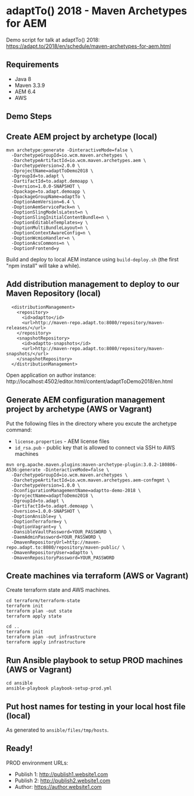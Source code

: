 adaptTo() 2018 - Maven Archetypes for AEM
=========================================

Demo script for talk at adaptTo() 2018:<br/>
https://adapt.to/2018/en/schedule/maven-archetypes-for-aem.html


Requirements
------------

* Java 8
* Maven 3.3.9
* AEM 6.4
* AWS


Demo Steps
----------

## Create AEM project by archetype (local)

```
mvn archetype:generate -DinteractiveMode=false \
  -DarchetypeGroupId=io.wcm.maven.archetypes \
  -DarchetypeArtifactId=io.wcm.maven.archetypes.aem \
  -DarchetypeVersion=2.0.0 \
  -DprojectName=adaptToDemo2018 \
  -DgroupId=to.adapt \
  -DartifactId=to.adapt.demoapp \
  -Dversion=1.0.0-SNAPSHOT \
  -Dpackage=to.adapt.demoapp \
  -DpackageGroupName=adaptTo \
  -DoptionAemVersion=6.4 \
  -DoptionAemServicePack=n \
  -DoptionSlingModelsLatest=n \
  -DoptionSlingInitialContentBundle=n \
  -DoptionEditableTemplates=y \
  -DoptionMultiBundleLayout=n \
  -DoptionContextAwareConfig=n \
  -DoptionWcmioHandler=n \
  -DoptionAcsCommons=n \
  -DoptionFrontend=y
```

Build and deploy to local AEM instance using `build-deploy.sh` (the first "npm install" will take a while).


## Add distribution management to deploy to our Maven Repository (local)

```
  <distributionManagement>
    <repository>
      <id>adaptto</id>
      <url>http://maven-repo.adapt.to:8080/repository/maven-releases/</url>
    </repository>
    <snapshotRepository>
      <id>adaptto-snapshots</id>
      <url>http://maven-repo.adapt.to:8080/repository/maven-snapshots/</url>
    </snapshotRepository>
  </distributionManagement>
 ```

Open application on author instance: http://localhost:4502/editor.html/content/adaptToDemo2018/en.html


## Generate AEM configuration management project by archetype (AWS or Vagrant)

Put the following files in the directory where you excute the archetype command:

* `license.properties` - AEM license files
* `id_rsa.pub` - public key that is allowed to connect via SSH to AWS machines

```
mvn org.apache.maven.plugins:maven-archetype-plugin:3.0.2-180806-A536:generate -DinteractiveMode=false \
  -DarchetypeGroupId=io.wcm.maven.archetypes \
  -DarchetypeArtifactId=io.wcm.maven.archetypes.aem-confmgmt \
  -DarchetypeVersion=1.0.0 \
  -DconfigurationManagementName=adaptto-demo-2018 \
  -DprojectName=adaptToDemo2018 \
  -DgroupId=to.adapt \
  -DartifactId=to.adapt.demoapp \
  -Dversion=1.0.0-SNAPSHOT \
  -DoptionAnsible=y \
  -DoptionTerraform=y \
  -DoptionVagrant=y \
  -DansibleVaultPassword=YOUR_PASSWORD \
  -DaemAdminPassword=YOUR_PASSWORD \
  -DmavenRepositoryUrl=http://maven-repo.adapt.to:8080/repository/maven-public/ \
  -DmavenRepositoryUser=adaptto \
  -DmavenRepositoryPassword=YOUR_PASSWORD
```

## Create machines via terraform (AWS or Vagrant)

Create terraform state and AWS machines.

```
cd terraform/terraform-state
terraform init
terraform plan -out state
terraform apply state

cd ..
terraform init
terraform plan -out infrastructure
terraform apply infrastructure
```

## Run Ansible playbook to setup PROD machines (AWS or Vagrant)

```
cd ansible
ansible-playbook playbook-setup-prod.yml
```

## Put host names for testing in your local host file (local)

As generated to `ansible/files/tmp/hosts`.


## Ready!

PROD environment URLs:

* Publish 1: http://publish1.website1.com
* Publish 2: http://publish2.website1.com
* Author: https://author.website1.com
